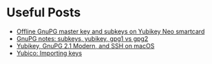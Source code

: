# Useful Posts
 * [Offline GnuPG master key and subkeys on Yubikey Neo
   smartcard](https://blog.josefsson.org/2014/06/23/offline-gnupg-master-key-and-subkeys-on-yubikey-neo-smartcard/)
 * [GnuPG notes: subkeys, yubikey, gpg1 vs
   gpg2](https://www.preining.info/blog/2016/04/gnupg-subkeys-yubikey/)
 * [Yubikey, GnuPG 2.1 Modern, and SSH on
   macOS](https://www.rempe.us/blog/yubikey-gnupg-2-1-and-ssh/)
 * [Yubico: Importing
   keys](https://developers.yubico.com/PGP/Importing_keys.html)
